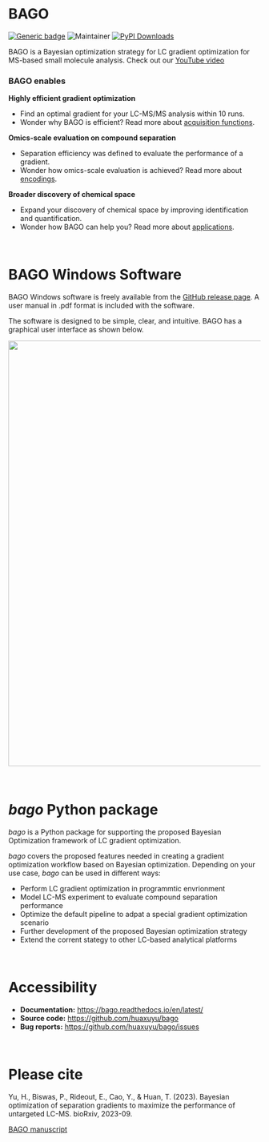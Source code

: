 # BAGO

[![Generic badge](https://img.shields.io/badge/BAGO-ver_1.0-<COLOR>.svg)](https://github.com/Waddlessss/bago/)
![Maintainer](https://img.shields.io/badge/maintainer-Huaxu_Yu-blue)
[![PyPI Downloads](https://img.shields.io/pypi/dm/bago.svg?label=PyPI%20downloads)](https://pypi.org/project/bago/)

BAGO is a Bayesian optimization strategy for LC gradient optimization for MS-based small molecule analysis. Check out our [YouTube video](https://youtu.be/btNblKBXxk8)

### BAGO enables

**Highly efficient gradient optimization**

- Find an optimal gradient for your LC-MS/MS analysis within 10 runs.
- Wonder why BAGO is efficient? Read more about [acquisition functions](https://bago.readthedocs.io/en/latest/acq-func.html).

**Omics-scale evaluation on compound separation**

- Separation efficiency was defined to evaluate the performance of a gradient.
- Wonder how omics-scale evaluation is achieved? Read more about [encodings](https://bago.readthedocs.io/en/latest/encodings.html).

**Broader discovery of chemical space**

- Expand your discovery of chemical space by improving identification and quantification.
- Wonder how BAGO can help you? Read more about [applications](https://bago.readthedocs.io/en/latest/applications.html).

&nbsp;
&nbsp;

# BAGO Windows Software

BAGO Windows software is freely available from the [GitHub release page](https://github.com/huaxuyu/bago/releases). A user manual in .pdf format is included with the software.

The software is designed to be simple, clear, and intuitive. BAGO has a graphical user interface as shown below.

<img src = "/pictures/BAGO_software_main.jpg" width = "850" >

&nbsp;
&nbsp;

# _bago_ Python package

_bago_ is a Python package for supporting the proposed Bayesian Optimization framework of LC gradient optimization.

_bago_ covers the proposed features needed in creating a gradient optimization workflow based on Bayesian optimization. Depending on your use case, _bago_ can be used in different ways:

- Perform LC gradient optimization in programmtic envrionment
- Model LC-MS experiment to evaluate compound separation performance
- Optimize the default pipeline to adpat a special gradient optimization scenario
- Further development of the proposed Bayesian optimization strategy
- Extend the corrent stategy to other LC-based analytical platforms

&nbsp;
&nbsp;

# Accessibility

- **Documentation:** https://bago.readthedocs.io/en/latest/
- **Source code:** https://github.com/huaxuyu/bago
- **Bug reports:** https://github.com/huaxuyu/bago/issues

&nbsp;
&nbsp;

# Please cite

Yu, H., Biswas, P., Rideout, E., Cao, Y., & Huan, T. (2023). Bayesian optimization of separation gradients to maximize the performance of untargeted LC-MS. bioRxiv, 2023-09.

[BAGO manuscript](https://www.biorxiv.org/content/10.1101/2023.09.08.556930v1)
